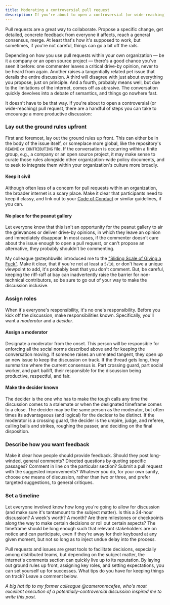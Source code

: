 ```yaml
---
title: Moderating a controversial pull request
description: If you're about to open a controversial (or wide-reaching) issue or pull request, there are a handful of steps you can take to set yourself up for success.
---
```


Pull requests are a great way to collaborate. Propose a specific change, get detailed, concrete feedback from everyone it affects, reach a general consensus, merge. At least that's how it's supposed to work, but sometimes, if you're not careful, things can go a bit off the rails.

Depending on how you use pull requests within your own organization — be it a company or an open source project — there's a good chance you've seen it before: one commenter leaves a critical drive-by opinion, never to be heard from again. Another raises a tangentially related pet issue that derails the entire discussion. A third will disagree with just about everything you propose, just on principle. And a fourth, probably means well, but due to the limitations of the internet, comes off as abrasive. The conversation quickly devolves into a debate of semantics, and things go nowhere fast.

It doesn't have to be that way. If you're about to open a controversial (or wide-reaching) pull request, there are a handful of steps you can take to encourage a more productive discussion:

### Lay out the ground rules upfront

First and foremost, lay out the ground rules up front. This can either be in the body of the issue itself, or someplace more global, like the repository's `README` or `CONTRIBUTING` file. If the conversation is occurring within a finite group, e.g., a company or an open source project, it may make sense to curate those rules alongside other organization-wide policy documents, and to seek to integrate them within your organization's culture more broadly.

#### Keep it civil

Although often less of a concern for pull requests within an organization, the broader internet is a scary place. Make it clear that participants need to keep it classy, and link out to your [Code of Conduct](http://contributor-covenant.org/) or similar guidelines, if you can.

#### No place for the peanut gallery

Let everyone know that this isn't an opportunity for the peanut gallery to air the grievances or deliver drive-by opinions, in which they leave an opinion and immediately disappear. In most cases, if the commenter doesn't care about the issue enough to open a pull request, or can't propose an alternative, they probably shouldn't be commenting.

My colleague @stephbwills introduced me to the ["Sliding Scale of Giving a Fuck"](http://blog.capwatkins.com/the-sliding-scale-of-giving-a-fuck). Make it clear, that if you're not at least a `5/10`, or don't have a unique viewpoint to add, it's probably best that you don't comment. But, be careful, keeping the riff-raff at bay can inadvertently raise the barrier for non-technical contributors, so be sure to go out of your way to make the discussion inclusive.

### Assign roles

When it's everyone's responsibility, it's no one's responsibility. Before you kick off the discussion, make responsibilities known. Specifically, you'll want a *moderator* and a *decider*.

#### Assign a moderator

Designate a moderator from the onset. This person will be responsible for enforcing all the social norms described above and for keeping the conversation moving. If someone raises an unrelated tangent, they open up an new issue to keep the discussion on track. If the thread gets long, they summarize where the current consensus is. Part crossing guard, part social worker, and part bailiff, their responsible for the discussion being productive, respectful, and fair.

#### Make the decider known

The decider is the one who has to make the tough calls any time the discussion comes to a stalemate or when the designated timeframe comes to a close. The decider may be the same person as the moderator, but often times its advantageous (and logical) for the decider to be distinct. If the moderator is a crossing guard, the decider is the umpire, judge, and referee, calling balls and strikes, roughing the passer, and deciding on the final disposition.

### Describe how you want feedback

Make it clear how people should provide feedback. Should they post long-winded, general comments? Directed questions by quoting specific passages? Comment in line on the particular section? Submit a pull request with the suggested improvements? Whatever you do, for your own sanity, choose *one* means of discussion, rather than two or three, and prefer targeted suggestions, to general critiques.

### Set a timeline

Let everyone involved know how long you're going to allow for discussion (and make sure it's tantamount to the subject matter). Is this a 24-hour discussion? A week's worth? A month? Are there milestones or checkpoints along the way to make certain decisions or roll out certain aspects? The timeframe should be long enough such that relevant stakeholders are on notice and can participate, even if they're away for their keyboard at any given moment, but not so long as to inject undue delay into the process.

Pull requests and issues are great tools to facilitate decisions, especially among distributed teams, but depending on the subject matter, the internet's comments section can quickly live up to its reputation. By laying out ground rules up front, assigning key roles, and setting expectations, you can set yourself up for successes. What tips do you have for keeping things on track? Leave a comment below.

*A big hat tip to my former colleague @cameronmcefee, who's most excellent execution of a potentially-controversial discussion inspired me to write this post.*
